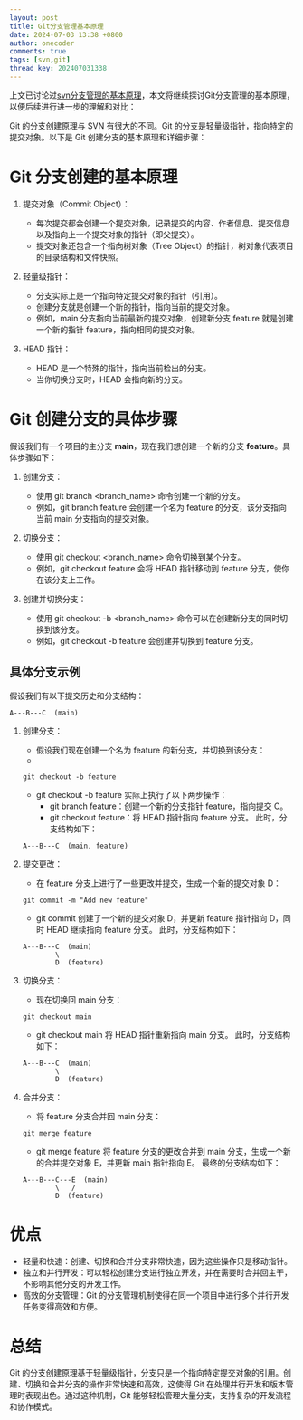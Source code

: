 ```yaml
---
layout: post
title: Git分支管理基本原理
date: 2024-07-03 13:38 +0800
author: onecoder
comments: true
tags: [svn,git]
thread_key: 202407031338
---
```

上文已讨论过[svn分支管理的基本原理](https://www.coderli.com/svn-branch-method/)，本文将继续探讨Git分支管理的基本原理，以便后续进行进一步的理解和对比：
<!--more-->

Git 的分支创建原理与 SVN 有很大的不同。Git 的分支是轻量级指针，指向特定的提交对象。以下是 Git 创建分支的基本原理和详细步骤：
# Git 分支创建的基本原理
1. 提交对象（Commit Object）：
    - 每次提交都会创建一个提交对象，记录提交的内容、作者信息、提交信息以及指向上一个提交对象的指针（即父提交）。
    - 提交对象还包含一个指向树对象（Tree Object）的指针，树对象代表项目的目录结构和文件快照。
  
2. 轻量级指针：
    - 分支实际上是一个指向特定提交对象的指针（引用）。
    - 创建分支就是创建一个新的指针，指向当前的提交对象。
    - 例如，main 分支指向当前最新的提交对象，创建新分支 feature 就是创建一个新的指针 feature，指向相同的提交对象。
     
3. HEAD 指针：
    - HEAD 是一个特殊的指针，指向当前检出的分支。
    - 当你切换分支时，HEAD 会指向新的分支。
  
# Git 创建分支的具体步骤
假设我们有一个项目的主分支 **main**，现在我们想创建一个新的分支 **feature**。具体步骤如下：
1. 创建分支：
    - 使用 git branch <branch_name> 命令创建一个新的分支。
    - 例如，git branch feature 会创建一个名为 feature 的分支，该分支指向当前 main 分支指向的提交对象。
  
2. 切换分支：
    - 使用 git checkout <branch_name> 命令切换到某个分支。
    - 例如，git checkout feature 会将 HEAD 指针移动到 feature 分支，使你在该分支上工作。
  
3. 创建并切换分支：
    - 使用 git checkout -b <branch_name> 命令可以在创建新分支的同时切换到该分支。
    - 例如，git checkout -b feature 会创建并切换到 feature 分支。
  
## 具体分支示例
假设我们有以下提交历史和分支结构：

```plaintext
A---B---C  (main)
```
1. 创建分支：
    - 假设我们现在创建一个名为 feature 的新分支，并切换到该分支：
    - 
    ```git
    git checkout -b feature
    ```

    - git checkout -b feature 实际上执行了以下两步操作：
        - git branch feature：创建一个新的分支指针 feature，指向提交 C。
        - git checkout feature：将 HEAD 指针指向 feature 分支。
    此时，分支结构如下：

    ```plaintext
    A---B---C  (main, feature)
    ```

1. 提交更改：
    - 在 feature 分支上进行了一些更改并提交，生成一个新的提交对象 D：
  
    ```plaintext
    git commit -m "Add new feature"
    ```

    - git commit 创建了一个新的提交对象 D，并更新 feature 指针指向 D，同时 HEAD 继续指向 feature 分支。
    此时，分支结构如下：

    ```plaintext
    A---B---C  (main)
            \
            D  (feature)
    ```
1. 切换分支：
    - 现在切换回 main 分支：

    ```plaintext
    git checkout main
    ```

    - git checkout main 将 HEAD 指针重新指向 main 分支。
    此时，分支结构如下：

    ```plaintext
    A---B---C  (main)
            \
            D  (feature)
    ```

1. 合并分支：
    - 将 feature 分支合并回 main 分支：

    ```plaintext
    git merge feature
    ```
    - git merge feature 将 feature 分支的更改合并到 main 分支，生成一个新的合并提交对象 E，并更新 main 指针指向 E。
    最终的分支结构如下：

    ```plaintext
    A---B---C---E  (main)
            \   /
            D  (feature)
    ```

# 优点
- 轻量和快速：创建、切换和合并分支非常快速，因为这些操作只是移动指针。
- 独立和并行开发：可以轻松创建分支进行独立开发，并在需要时合并回主干，不影响其他分支的开发工作。
- 高效的分支管理：Git 的分支管理机制使得在同一个项目中进行多个并行开发任务变得高效和方便。
# 总结
Git 的分支创建原理基于轻量级指针，分支只是一个指向特定提交对象的引用。创建、切换和合并分支的操作非常快速和高效，这使得 Git 在处理并行开发和版本管理时表现出色。通过这种机制，Git 能够轻松管理大量分支，支持复杂的开发流程和协作模式。
